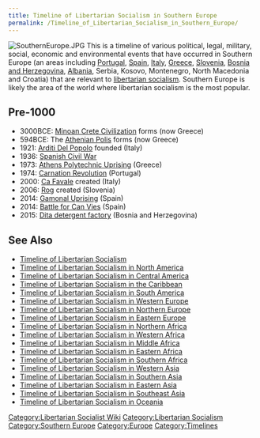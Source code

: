 ```yaml
---
title: Timeline of Libertarian Socialism in Southern Europe
permalink: /Timeline_of_Libertarian_Socialism_in_Southern_Europe/
---
```


![](SouthernEurope.JPG "SouthernEurope.JPG") This is a timeline of
various political, legal, military, social, economic and environmental
events that have occurred in Southern Europe (an areas including
[Portugal](Portugal.md "wikilink"), [Spain](Spain.md "wikilink"),
[Italy](Italy.md "wikilink"), [Greece](Greece.md "wikilink"),
[Slovenia](Slovenia.md "wikilink"), [Bosnia and
Herzegovina](Bosnia.md "wikilink"), [Albania](Albania.md "wikilink"), Serbia,
Kosovo, Montenegro, North Macedonia and Croatia) that are relevant to
[libertarian socialism](Libertarian_Socialism.md "wikilink"). Southern
Europe is likely the area of the world where libertarian socialism is
the most popular.

## Pre-1000

- 3000BCE: [Minoan Crete
  Civilization](Minoan_Crete_Civilization.md "wikilink") forms (now Greece)
- 594BCE: The [Athenian Polis](Athenian_Polis.md "wikilink") forms (now
  Greece)
- 1921: [Arditi Del Popolo](Arditi_Del_Popolo.md "wikilink") founded
  (Italy)
- 1936: [Spanish Civil War](Spanish_Civil_War.md "wikilink")
- 1973: [Athens Polytechnic
  Uprising](Athens_Polytechnic_Uprising.md "wikilink") (Greece)
- 1974: [Carnation Revolution](Carnation_Revolution.md "wikilink")
  (Portugal)
- 2000: [Ca Favale](Ca_Favale.md "wikilink") created (Italy)
- 2006: [Rog](Rog.md "wikilink") created (Slovenia)
- 2014: [Gamonal Uprising](Gamonal_Uprising.md "wikilink") (Spain)
- 2014: [Battle for Can Vies](Battle_for_Can_Vies.md "wikilink") (Spain)
- 2015: [Dita detergent factory](Dita_(Factory).md "wikilink") (Bosnia and
  Herzegovina)

## See Also

- [Timeline of Libertarian
  Socialism](Timeline_of_Libertarian_Socialism.md "wikilink")
- [Timeline of Libertarian Socialism in North
  America](Timeline_of_Libertarian_Socialism_in_North_America.md "wikilink")
- [Timeline of Libertarian Socialism in Central
  America](Timeline_of_Libertarian_Socialism_in_Central_America.md "wikilink")
- [Timeline of Libertarian Socialism in the
  Caribbean](Timeline_of_Libertarian_Socialism_in_the_Caribbean.md "wikilink")
- [Timeline of Libertarian Socialism in South
  America](Timeline_of_Libertarian_Socialism_in_South_America.md "wikilink")
- [Timeline of Libertarian Socialism in Western
  Europe](Timeline_of_Libertarian_Socialism_in_Western_Europe.md "wikilink")
- [Timeline of Libertarian Socialism in Northern
  Europe](Timeline_of_Libertarian_Socialism_in_Northern_Europe.md "wikilink")
- [Timeline of Libertarian Socialism in Eastern
  Europe](Timeline_of_Libertarian_Socialism_in_Eastern_Europe.md "wikilink")
- [Timeline of Libertarian Socialism in Northern
  Africa](Timeline_of_Libertarian_Socialism_in_Northern_Africa.md "wikilink")
- [Timeline of Libertarian Socialism in Western
  Africa](Timeline_of_Libertarian_Socialism_in_Western_Africa.md "wikilink")
- [Timeline of Libertarian Socialism in Middle
  Africa](Timeline_of_Libertarian_Socialism_in_Middle_Africa.md "wikilink")
- [Timeline of Libertarian Socialism in Eastern
  Africa](Timeline_of_Libertarian_Socialism_in_Eastern_Africa.md "wikilink")
- [Timeline of Libertarian Socialism in Southern
  Africa](Timeline_of_Libertarian_Socialism_in_Southern_Africa.md "wikilink")
- [Timeline of Libertarian Socialism in Western
  Asia](Timeline_of_Libertarian_Socialism_in_Western_Asia.md "wikilink")
- [Timeline of Libertarian Socialism in Southern
  Asia](Timeline_of_Libertarian_Socialism_in_Southern_Asia.md "wikilink")
- [Timeline of Libertarian Socialism in Eastern
  Asia](Timeline_of_Libertarian_Socialism_in_Eastern_Asia.md "wikilink")
- [Timeline of Libertarian Socialism in Southeast
  Asia](Timeline_of_Libertarian_Socialism_in_Southeast_Asia.md "wikilink")
- [Timeline of Libertarian Socialism in
  Oceania](Timeline_of_Libertarian_Socialism_in_Oceania.md "wikilink")

[Category:Libertarian Socialist
Wiki](Category:Libertarian_Socialist_Wiki.md "wikilink")
[Category:Libertarian
Socialism](Category:Libertarian_Socialism.md "wikilink") [Category:Southern
Europe](Category:Southern_Europe.md "wikilink")
[Category:Europe](Category:Europe.md "wikilink")
[Category:Timelines](Category:Timelines.md "wikilink")
